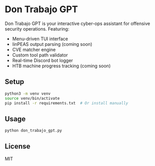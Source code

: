 # Don Trabajo GPT

Don Trabajo GPT is your interactive cyber-ops assistant for offensive security operations. Featuring:

- Menu-driven TUI interface
- linPEAS output parsing (coming soon)
- CVE matcher engine
- Custom tool path validator
- Real-time Discord bot logger
- HTB machine progress tracking (coming soon)

## Setup

```bash
python3 -m venv venv
source venv/bin/activate
pip install -r requirements.txt  # Or install manually
```

## Usage

```bash
python don_trabajo_gpt.py
```

## License

MIT
